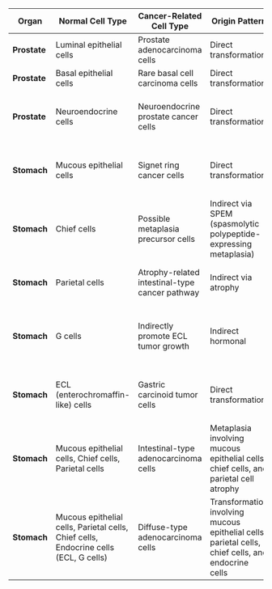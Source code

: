 | Organ        | Normal Cell Type                                                                     | Cancer-Related Cell Type                       | Origin Pattern                                                                                     | Morphological Features                                                        | Notes                                                               |
| ------------ | ------------------------------------------------------------------------------------ | ---------------------------------------------- | -------------------------------------------------------------------------------------------------- | ----------------------------------------------------------------------------- | ------------------------------------------------------------------- |
| **Prostate** | Luminal epithelial cells                                                             | Prostate adenocarcinoma cells                  | Direct transformation                                                                              | —                                                                             | Main origin of prostate cancer                                      |
| **Prostate** | Basal epithelial cells                                                               | Rare basal cell carcinoma cells                | Direct transformation                                                                              | —                                                                             | Uncommon cancer type                                                |
| **Prostate** | Neuroendocrine cells                                                                 | Neuroendocrine prostate cancer cells           | Direct transformation                                                                              | —                                                                             | Aggressive, often therapy-resistant form                            |
| **Stomach**  | Mucous epithelial cells                                                              | Signet ring cancer cells                       | Direct transformation                                                                              | —                                                                             | Signet ring cells arise from mucous epithelial cells                |
| **Stomach**  | Chief cells                                                                          | Possible metaplasia precursor cells            | Indirect via SPEM (spasmolytic polypeptide-expressing metaplasia)                                  | —                                                                             | Involved in spasmolytic polypeptide-expressing metaplasia (SPEM)    |
| **Stomach**  | Parietal cells                                                                       | Atrophy-related intestinal-type cancer pathway | Indirect via atrophy                                                                               | —                                                                             | Parietal cell loss linked to precancerous changes                   |
| **Stomach**  | G cells                                                                              | Indirectly promote ECL tumor growth            | Indirect hormonal                                                                                  | —                                                                             | Gastrin secretion can drive carcinoid tumor development             |
| **Stomach**  | ECL (enterochromaffin-like) cells                                                    | Gastric carcinoid tumor cells                  | Direct transformation                                                                              | —                                                                             | Gastrin-dependent origin of carcinoid tumors                        |
| **Stomach**  | Mucous epithelial cells, Chief cells, Parietal cells                                 | Intestinal-type adenocarcinoma cells           | Metaplasia involving mucous epithelial cells, chief cells, and parietal cell atrophy               | Well-differentiated glandular structures, resembles intestinal adenocarcinoma | Arises mainly from intestinal metaplasia involving these cell types |
| **Stomach**  | Mucous epithelial cells, Parietal cells, Chief cells, Endocrine cells (ECL, G cells) | Diffuse-type adenocarcinoma cells              | Transformation involving mucous epithelial cells, parietal cells, chief cells, and endocrine cells | Poorly cohesive cells, loss of glandular architecture                         | Includes signet ring subtype, infiltrative growth pattern           |